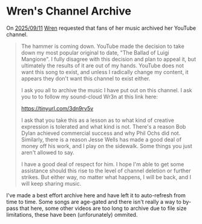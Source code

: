 # Wren's Channel Archive

On [2025/09/11](https://github.com/user-attachments/assets/6f557698-04d7-4504-9682-0ecde7a19327) [Wren](https://www.youtube.com/@Wren6858) requested that fans of her music archived her YouTube channel.

> The hammer is coming down.
> YouTube made the decision to take down my most popular original to date, "The Ballad of Luigi Mangione".
> I fully disagree with this decision and plan to appeal it, but ultimately the results of it are out of my hands.
> YouTube does not want this song to exist, and unless I radically change my content, it appears they don't want this channel to exist either.
>
> I ask you all to archive the music I have put out on this channel.
> I ask you to to follow my sound-cloud Wr3n at this link here:
>
> https://tinyurl.com/3dn9rv5v
>
> I ask that you take this as a lesson as to what kind of creative expression is tolerated and what kind is not.
> There's a reason Bob Dylan achieved commercial success and why Phil Ochs did not.
> Similarly, there is a reason Jesse Wells has made a good deal of money off his work, and I play on the sidewalk.
> Some things you just aren't allowed to say.
>
> I have a good deal of respect for him.
> I hope I'm able to get some assistance should this rise to the level of channel deletion or further strikes.
> But either way, no matter what happens, I will be back, and I will keep sharing music.

I've made a best effort archive here and have left it to auto-refresh from time to time.
Some songs are age-gated and there isn't really a way to by-pass that here,
some other videos are too long to archive due to file size limitations,
these have been (unforunately) ommited.
